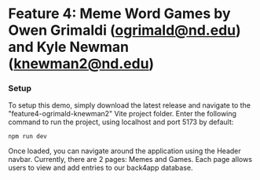 # Feature 4: Meme Word Games by Owen Grimaldi (ogrimald@nd.edu) and Kyle Newman (knewman2@nd.edu)

### Setup
To setup this demo, simply download the latest release and navigate to the "feature4-ogrimald-knewman2" Vite project folder.
Enter the following command to run the project, using localhost and port 5173 by default:

```
npm run dev
```

Once loaded, you can navigate around the application using the Header navbar.
Currently, there are 2 pages: Memes and Games. Each page allows users to view and add entries to our back4app database.
